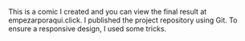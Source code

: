 This is a comic I created and you can view the final result at empezarporaqui.click.
I published the project repository using Git.
To ensure a responsive design, I used some tricks.
